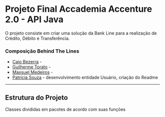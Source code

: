 # Projeto Final Accademia Accenture 2.0 - API Java

O projeto consiste em criar uma solução da Bank Line para a realização de Crédito, Débito e Transferência.


### Composição Behind The Lines

- [Caio Bezerra](https://www.linkedin.com/in/caiobezerraviana/) - 
- [Guilherme Torato](https://www.linkedin.com/in/guilherme-roberto-torato-20632516b/) - 
- [Maxsuel Medeiros](https://www.linkedin.com/in/maxsuel-silva-medeiros-56a533181/) - 
- [Patrícia Souza](https://www.linkedin.com/in/patriciasouzas/) - desenvolvimento entidade Usuário, criação do Readme

--------------------------------------------------

## Estrutura do Projeto

Classes divididas em pacotes de acordo com suas funções


